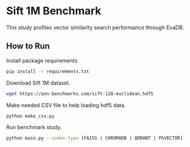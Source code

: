 # Sift 1M Benchmark

This study profiles vector similarity search performance through EvaDB.

## How to Run

Install package requirements

```bash
pip install -r requirements.txt
```

Download Sift 1M dataset.

```bash
wget https://ann-benchmarks.com/sift-128-euclidean.hdf5
```

Make needed CSV file to help loading hdf5 data.

```bash
python make_csv.py
```

Run benchmark study.

```bash
python main.py --index-type [FAISS | CHROMADB | QDRANT | PGVECTOR]
```
